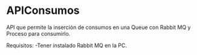 # APIConsumos
API que permite la inserción de consumos en una Queue con Rabbit MQ y Proceso para consumirlo.

Requisitos:
-Tener instalado Rabbit MQ en la PC.
